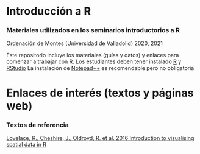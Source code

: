 # Introducción a R
### Materiales utilizados en los seminarios introductorios a R
Ordenación de Montes (Universidad de Valladolid) 2020, 2021

Este repositorio incluye los materiales (guías y datos) y enlaces para comenzar a trabajar con R.
Los estudiantes deben tener instalado [R](https://cran.r-project.org/)  y [RStudio](https://cran.r-project.org/) La instalación de [Notepad++](https://notepad-plus-plus.org/) es recomendable pero no obligatoria

# Enlaces de interés (textos y páginas web)

### Textos de referencia

[Lovelace, R., Cheshire, J., Oldroyd, R. et al. 2016 Introduction to visualising spatial data in R](https://cran.r-project.org/doc/contrib/intro-spatial-rl.pdf)

